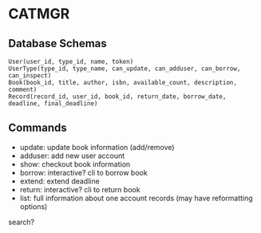 # CATMGR

## Database Schemas

```
User(user_id, type_id, name, token)
UserType(type_id, type_name, can_update, can_adduser, can_borrow, can_inspect)
Book(book_id, title, author, isbn, available_count, description, comment)
Record(record_id, user_id, book_id, return_date, borrow_date, deadline, final_deadline)
```

## Commands

* update: update book information (add/remove)
* adduser: add new user account
* show: checkout book information
* borrow: interactive? cli to borrow book
* extend: extend deadline
* return: interactive? cli to return book
* list: full information about one account records (may have reformatting options)

search?
